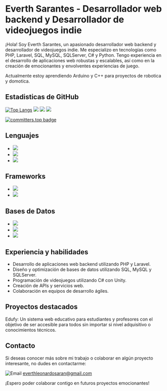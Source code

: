 # Everth Sarantes - Desarrollador web backend y Desarrollador de videojuegos indie

¡Hola! Soy Everth Sarantes, un apasionado desarrollador web backend y desarrollador de videojuegos indie. Me especializo en tecnologías como PHP, Laravel, SQL, MySQL, SQLServer, C# y Python. Tengo experiencia en el desarrollo de aplicaciones web robustas y escalables, así como en la creación de emocionantes y envolventes experiencias de juego.

Actualmente estoy aprendiendo Arduino y C++ para proyectos de robotica y domotica.

## Estadisticas de GitHub
[![Top Langs](https://github-readme-stats.vercel.app/api/top-langs/?username=EverthSarantes&layout=compact)](https://github.com/anuraghazra/github-readme-stats)
![](https://github-profile-summary-cards.vercel.app/api/cards/profile-details?username=EverthSarantes&theme=github_dark)
![](https://github-readme-stats-git-masterrstaa-rickstaa.vercel.app/api?username=EverthSarantes&theme=github_dark)
![](https://github-profile-trophy.vercel.app/?username=EverthSarantes&theme=github_dark)

[![committers.top badge](https://user-badge.committers.top/nicaragua_private/EverthSarantes.svg)](https://user-badge.committers.top/nicaragua_private/EverthSarantes)

## Lenguajes

- ![](https://img.shields.io/badge/PHP-777BB4?style=for-the-badge&logo=php&logoColor=white)
- ![](https://img.shields.io/badge/C%23-239120?style=for-the-badge&logo=c-sharp&logoColor=white)
- ![](https://img.shields.io/badge/Python-FFD43B?style=for-the-badge&logo=python&logoColor=blue)

## Frameworks

- ![](https://img.shields.io/badge/Laravel-FF2D20?style=for-the-badge&logo=laravel&logoColor=white)
- ![](https://img.shields.io/badge/Unity-100000?style=for-the-badge&logo=unity&logoColor=white)

## Bases de Datos

- ![](https://img.shields.io/badge/MySQL-005C84?style=for-the-badge&logo=mysql&logoColor=white)
- ![](https://img.shields.io/badge/Microsoft%20SQL%20Server-CC2927?style=for-the-badge&logo=microsoft%20sql%20server&logoColor=white)
- ![](https://img.shields.io/badge/MariaDB-003545?style=for-the-badge&logo=mariadb&logoColor=white)

## Experiencia y habilidades

- Desarrollo de aplicaciones web backend utilizando PHP y Laravel.
- Diseño y optimización de bases de datos utilizando SQL, MySQL y SQLServer.
- Programación de videojuegos utilizando C# con Unity.
- Creación de APIs y servicios web.
- Colaboración en equipos de desarrollo ágiles.

## Proyectos destacados

Edufy: Un sistema web educativo para estudiantes y profesores con el objetivo de ser accesible para todos sin importar si nivel adquisitivo o conocimientos técnicos.

## Contacto

Si deseas conocer más sobre mi trabajo o colaborar en algún proyecto interesante, no dudes en contactarme:

 ![Email](https://img.shields.io/badge/Gmail-D14836?style=for-the-badge&logo=gmail&logoColor=white) [everthleonardosaran@gmail.com](mailto:everthleonardosaran@gmail.com)

¡Espero poder colaborar contigo en futuros proyectos emocionantes!
